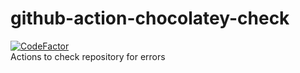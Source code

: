 # github-action-chocolatey-check

[![CodeFactor](https://www.codefactor.io/repository/github/tunisiano187/github-action-chocolatey-check/badge)](https://www.codefactor.io/repository/github/tunisiano187/github-action-chocolatey-check)   
Actions to check repository for errors
